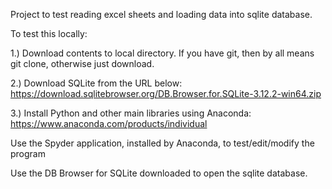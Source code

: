 Project to test reading excel sheets and loading data into sqlite database.

To test this locally:

1.) Download contents to local directory.
    If you have git, then by all means git clone, otherwise just download.
    
2.) Download SQLite from the URL below:
    https://download.sqlitebrowser.org/DB.Browser.for.SQLite-3.12.2-win64.zip
    
3.) Install Python and other main libraries using Anaconda:
    https://www.anaconda.com/products/individual
    

Use the Spyder application, installed by Anaconda, to test/edit/modify the program

Use the DB Browser for SQLite downloaded to open the sqlite database.
